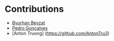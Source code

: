 # Contributions

- [Byurhan Beyzat](https://github.com/byurhanbeyzat)
- [Pedro Gonçalves](https://github.com/Pedrocssg)
- [Anton Truong] (https://github.com/AntonTru3)